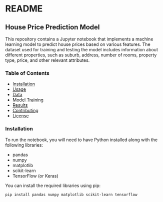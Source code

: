 # README

## House Price Prediction Model

This repository contains a Jupyter notebook that implements a machine learning model to predict house prices based on various features. The dataset used for training and testing the model includes information about different properties, such as suburb, address, number of rooms, property type, price, and other relevant attributes.

### Table of Contents

- [Installation](#installation)
- [Usage](#usage)
- [Data](#data)
- [Model Training](#model-training)
- [Results](#results)
- [Contributing](#contributing)
- [License](#license)

### Installation

To run the notebook, you will need to have Python installed along with the following libraries:

- pandas
- numpy
- matplotlib
- scikit-learn
- TensorFlow (or Keras)

You can install the required libraries using pip:

```bash
pip install pandas numpy matplotlib scikit-learn tensorflow
